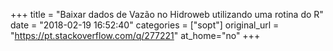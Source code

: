 +++
title = "Baixar dados de Vazão no Hidroweb utilizando uma rotina do R"
date = "2018-02-19 16:52:40"
categories = ["sopt"]
original_url = "https://pt.stackoverflow.com/q/277221"
at_home="no"
+++

